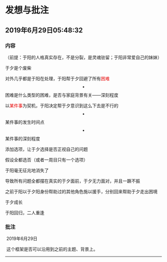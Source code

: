 # 发想与批注

## 2019年6月29日05:48:32

### 内容

（前提：于阳的人格真实存在，不是分裂，是灵魂驻留；于阳非常爱自己的妹妹）

于夕是个废柴

对外几乎都是于阳在处理，于阳帮于夕回避了所有<span style='color:#e60000'>困难</span>
		$$\bullet$$困难是什么类型的困难，是否与家庭背景有关——深刻程度

以<span style='color:#e60000'>某件事</span>为契机，于阳决定帮于夕意识到这么下去是不行的
		$$\bullet$$某件事的发生时间点
		$$\bullet$$某件事的深刻程度

添加选项，让于夕选择是否正视自己的问题

假设全都选否（或者一周目只有一个选项）

于阳毫无征兆地消失了

导致所有问题全都摆在真实的于夕面前，于夕无力面对，并且一蹶不振

之前于阳以于夕阳身份帮助过的其他角色施以援手，分别回来帮助于夕走出困境

于夕成长

于阳回归，二人重逢

### 批注

​		2019年6月29日

​		这个框架是否可以沿用到之前的主题、背景上。

------

